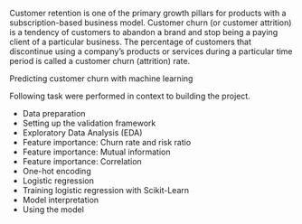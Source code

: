 Customer retention is one of the primary growth pillars for products with a subscription-based business model.
Customer churn (or customer attrition) is a tendency of customers to abandon a brand and stop being a paying client of a particular business. 
The percentage of customers that discontinue using a company’s products or services during a particular time period is called a customer churn (attrition) rate. 

Predicting customer churn with machine learning

Following task were performed in context to building the project. 

- Data preparation
- Setting up the validation framework
- Exploratory Data Analysis (EDA)
- Feature importance: Churn rate and risk ratio
- Feature importance: Mutual information
- Feature importance: Correlation
- One-hot encoding
- Logistic regression
- Training logistic regression with Scikit-Learn
- Model interpretation
- Using the model

